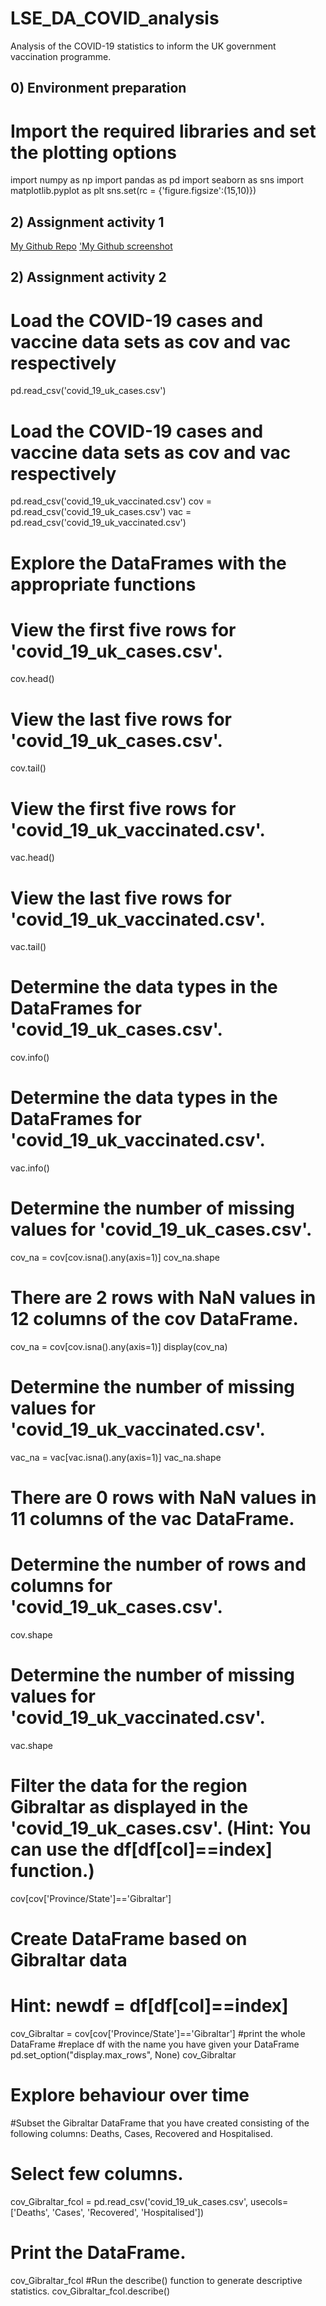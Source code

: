 # LSE_DA_COVID_analysis
Analysis of the COVID-19 statistics to inform the UK government vaccination programme.
## 0) Environment preparation
# Import the required libraries and set the plotting options
import numpy as np
import pandas as pd
import seaborn as sns
import matplotlib.pyplot as plt
sns.set(rc = {'figure.figsize':(15,10)})
## 2) Assignment activity 1
[My Github Repo](https://github.com/ArSap7/LSE_DA_COVID_analysis)
['My Github screenshot](https://github.com/ArSap7/LSE_DA_COVID_analysis/blob/main/GitHubScreenshot.png?raw=true)
## 2) Assignment activity 2
# Load the COVID-19 cases and vaccine data sets as cov and vac respectively
pd.read_csv('covid_19_uk_cases.csv')
# Load the COVID-19 cases and vaccine data sets as cov and vac respectively
pd.read_csv('covid_19_uk_vaccinated.csv')
cov = pd.read_csv('covid_19_uk_cases.csv')
vac = pd.read_csv('covid_19_uk_vaccinated.csv')
# Explore the DataFrames with the appropriate functions
# View the first five rows for 'covid_19_uk_cases.csv'.
cov.head()
# View the last five rows for 'covid_19_uk_cases.csv'.
cov.tail()
# View the first five rows for 'covid_19_uk_vaccinated.csv'.
vac.head()
# View the last five rows for 'covid_19_uk_vaccinated.csv'.
vac.tail()
# Determine the data types in the DataFrames for 'covid_19_uk_cases.csv'.
cov.info()
# Determine the data types in the DataFrames for 'covid_19_uk_vaccinated.csv'.
vac.info()
# Determine the number of missing values for 'covid_19_uk_cases.csv'.
cov_na = cov[cov.isna().any(axis=1)]
cov_na.shape
# There are 2 rows with NaN values in 12 columns of the cov DataFrame.
cov_na = cov[cov.isna().any(axis=1)]
display(cov_na)
# Determine the number of missing values for 'covid_19_uk_vaccinated.csv'.
vac_na = vac[vac.isna().any(axis=1)]
vac_na.shape
# There are 0 rows with NaN values in 11 columns of the vac DataFrame. 
# Determine the number of rows and columns for 'covid_19_uk_cases.csv'.
cov.shape
# Determine the number of missing values for 'covid_19_uk_vaccinated.csv'.
vac.shape
# Filter the data for the region Gibraltar as displayed in the 'covid_19_uk_cases.csv'. (Hint: You can use the df[df[col]==index] function.)
cov[cov['Province/State']=='Gibraltar']
# Create DataFrame based on Gibraltar data
# Hint: newdf = df[df[col]==index]
cov_Gibraltar = cov[cov['Province/State']=='Gibraltar']
#print the whole DataFrame
#replace df with the name you have given your DataFrame
pd.set_option("display.max_rows", None)
cov_Gibraltar 
# Explore behaviour over time
#Subset the Gibraltar DataFrame that you have created consisting of the following columns: Deaths, Cases, Recovered and Hospitalised.
# Select few columns.
cov_Gibraltar_fcol = pd.read_csv('covid_19_uk_cases.csv', 
                            usecols=['Deaths', 'Cases', 'Recovered', 'Hospitalised'])
# Print the DataFrame.
cov_Gibraltar_fcol
#Run the describe() function to generate descriptive statistics.
cov_Gibraltar_fcol.describe()
